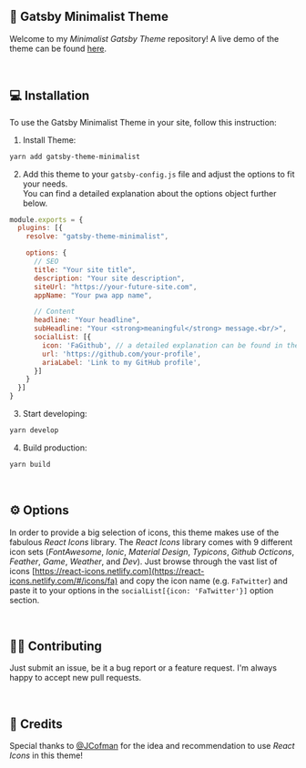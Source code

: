 ## 👀 Gatsby Minimalist Theme

Welcome to my _Minimalist Gatsby Theme_ repository! A live demo of the theme can be found [here](https://filipesantoscorrea.com).

<br/>

## 💻 Installation

To use the Gatsby Minimalist Theme in your site, follow this instruction:

1. Install Theme: 
```sh
yarn add gatsby-theme-minimalist
```

2. Add this theme to your ```gatsby-config.js``` file and adjust the options to fit your needs. <br/>
You can find a detailed explanation about the options object further below.

```js
module.exports = {
  plugins: [{
    resolve: "gatsby-theme-minimalist",

    options: {
      // SEO
      title: "Your site title",
      description: "Your site description",
      siteUrl: "https://your-future-site.com",
      appName: "Your pwa app name",

      // Content
      headline: "Your headline",
      subHeadline: "Your <strong>meaningful</strong> message.<br/>",
      socialList: [{
        icon: 'FaGithub', // a detailed explanation can be found in the options section
        url: 'https://github.com/your-profile',
        ariaLabel: 'Link to my GitHub profile',
      }]
    }
  }]
}
```

3. Start developing: 
```sh
yarn develop
```

4. Build production: 
```sh
yarn build
```

<br/>

## ⚙️ Options

In order to provide a big selection of icons, this theme makes use of the fabulous _React Icons_ library. The _React Icons_ library comes with 9 different icon sets (_FontAwesome_, _Ionic_, _Material Design_, _Typicons_, _Github Octicons_, _Feather_, _Game_, _Weather_, and _Dev_). Just browse through the vast list of icons [https://react-icons.netlify.com](https://react-icons.netlify.com/#/icons/fa) and copy the icon name (e.g. `FaTwitter`) and paste it to your options in the `socialList[{icon: 'FaTwitter'}]` option section.

<br/>

## 👩‍💻 Contributing

Just submit an issue, be it a bug report or a feature request. I'm always happy to accept new pull requests.

<br/>

## 🙌 Credits

Special thanks to [@JCofman](https://github.com/JCofman) for the idea and recommendation to use _React Icons_ in this theme!
